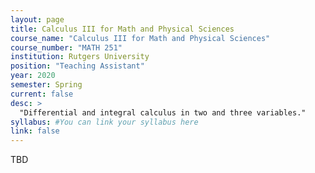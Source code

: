```yaml
---
layout: page
title: Calculus III for Math and Physical Sciences
course_name: "Calculus III for Math and Physical Sciences"
course_number: "MATH 251"
institution: Rutgers University
position: "Teaching Assistant"
year: 2020
semester: Spring
current: false
desc: >
  "Differential and integral calculus in two and three variables."
syllabus: #You can link your syllabus here
link: false
---
```


TBD
